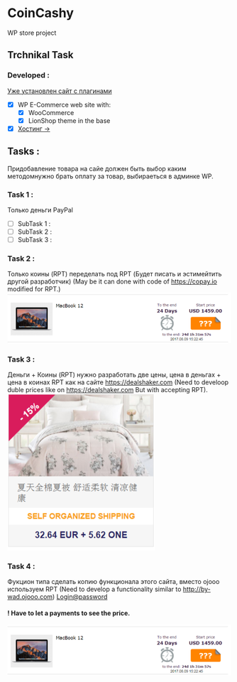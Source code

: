 # CoinCashy
WP store project
## Trchnikal Task
### Developed : 
[Уже установлен сайт с плагинами](https://coincashy.com/)

- [x] WP E-Commerce web site with: 
    - [x] WooCommerce
    - [x] LionShop theme in the base
- [x] [Хостинг ->](https://www.meistertask.com/app/task/qAGv9Bl9/done-earlear)

## Tasks : 
Придобавление товара на сайе должен быть выбор каким методомнужно брать оплату за товар, выбираеться в админке WP.
### Task 1 : 
Только деньги PayPal
- [ ] SubTask 1 :
- [ ] SubTask 2 :
- [ ] SubTask 3 :
### Task 2 : 
Только коины (RPT) переделать под RPT (Будет писать и эстимейтить другой разработчик) (May be it can done with code of https://copay.io modified for RPT.)
![](https://github.com/gda2016/CoinCashy/blob/master/task%204.png)
### Task 3 : 
Деньги + Коины (RPT)
нужно разработать две цены, цена в деньгах + цена в коинах RPT как на сайте https://dealshaker.com (Need to develoop duble prices like on https://dealshaker.com But with accepting RPT).
![](https://github.com/gda2016/CoinCashy/blob/master/task%203.png)

### Task 4 : 
Фукцион типа 
сделать копию функционала этого сайта, вместо ojooo используем RPT (Need to develop a functionality similar to http://by-wad.ojooo.com)
[Login@password](https://www.meistertask.com/app/task/qAGv9Bl9/done-earlear)
#### ! Have to let a payments to see the price.
![](https://github.com/gda2016/CoinCashy/blob/master/task%204.png)
